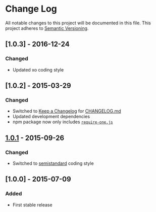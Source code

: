 # Change Log
All notable changes to this project will be documented in this file.
This project adheres to [Semantic Versioning](http://semver.org/).

## [1.0.3] - 2016-12-24
### Changed
- Updated xo coding style

## [1.0.2] - 2015-03-29
### Changed
- Switched to [Keep a Changelog](http://keepachangelog.com/) for [CHANGELOG.md](CHANGELOG.md)
- Updated development dependencies
- npm package now only includes [`require-one.js`](require-one.js)

## [1.0.1] - 2015-09-26
### Changed
- Switched to [semistandard](http://npm.im/semistandard) coding style

## [1.0.0] - 2015-07-09
### Added
- First stable release

[Unreleased]: https://github.com/olivierlacan/keep-a-changelog/compare/v1.0.1...HEAD
[1.0.1]: https://github.com/robloach/require-one/compare/v1.0.0...v1.0.1

